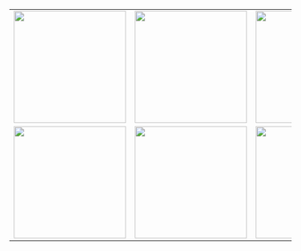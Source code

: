 <div style="text-align: center">
    <table>
        <tr>
            <td style="text-align: center">
                <a href="https://boilerplate.gitter.app/images/home.png">
                    <img src="https://boilerplate.gitter.app/images/home.png" width="200"/>
                </a>
            </td>            
            <td style="text-align: center">
                <a href="https://boilerplate.gitter.app/images/store.png">
                    <img src="https://boilerplate.gitter.app/images/store.png" width="200"/>
                </a>
            </td>
            <td style="text-align: center">
                <a href="https://boilerplate.gitter.app/images/search.png">
                    <img src="https://boilerplate.gitter.app/images/search.png" width="200" />
                </a>
            </td>
        </tr>
        <tr>
            <td style="text-align: center">
                <a href="https://boilerplate.gitter.app/images/cart.png">
                    <img src="https://boilerplate.gitter.app/images/cart.png" width="200"/>
                </a>
            </td>
            <td style="text-align: center">
                <a href="https://boilerplate.gitter.app/images/me.png">
                    <img src="https://boilerplate.gitter.app/images/me.png" width="200"/>
                </a>
            </td>
            <td style="text-align: center">
                <a href="https://boilerplate.gitter.app/images/seller.png">
                    <img src="https://boilerplate.gitter.app/images/seller.png" width="200"/>
                </a>
            </td>
        </tr>
    </table>
</div>
